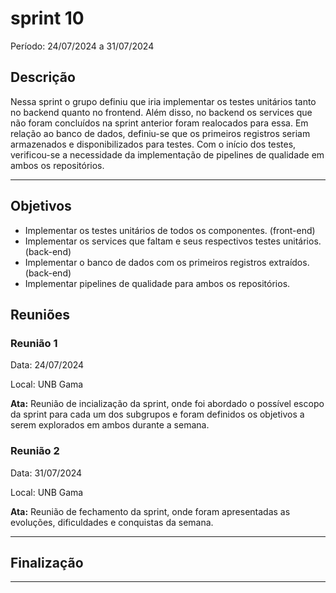 # sprint 10

Período: 24/07/2024 a 31/07/2024

## Descrição

Nessa sprint o grupo definiu que iria implementar os testes unitários tanto no backend quanto no frontend. Além disso, no backend os services que não foram concluídos na sprint anterior foram realocados para essa. Em relação ao banco de dados, definiu-se que os primeiros registros seriam armazenados e disponibilizados para testes. Com o início dos testes, verificou-se a necessidade da implementação de pipelines de qualidade em ambos os repositórios.

---

## Objetivos
- Implementar os testes unitários de todos os componentes. (front-end)
- Implementar os services que faltam e seus respectivos testes unitários.(back-end)
- Implementar o banco de dados com os primeiros registros extraídos. (back-end)
- Implementar pipelines de qualidade para ambos os repositórios.


## Reuniões

### Reunião 1

Data: 24/07/2024

Local: UNB Gama

**Ata:**
Reunião de incialização da sprint, onde foi abordado o possível escopo da sprint para cada um dos subgrupos e foram definidos os objetivos a serem explorados em ambos durante a semana.

### Reunião 2

Data: 31/07/2024

Local: UNB Gama

**Ata:**
Reunião de fechamento da sprint, onde foram apresentadas as evoluções, dificuldades e conquistas da semana.

---

## Finalização

---
